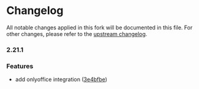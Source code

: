 # Changelog

All notable changes applied in this fork will be documented in this file. For other changes, please refer to the [upstream changelog](https://github.com/filebrowser/filebrowser/blob/master/CHANGELOG.md).

### 2.21.1

### Features

* add onlyoffice integration ([3e4bfbe](https://github.com/drosoCode/filebrowser/commit/3e4bfbe2e72b4f261d0df43471e50ca065e3a841))

